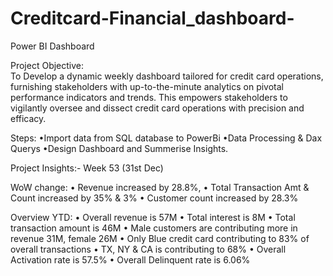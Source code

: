 # Creditcard-Financial_dashboard-
Power BI Dashboard


Project Objective:  
To Develop a dynamic weekly dashboard tailored for credit card operations, furnishing stakeholders with up-to-the-minute analytics on pivotal performance indicators and trends. This empowers stakeholders to vigilantly oversee and dissect credit card operations with precision and efficacy.


Steps: 
•Import data from SQL database to PowerBi
•Data Processing & Dax Querys
•Design Dashboard and Summerise Insights.


Project Insights:- Week 53 (31st Dec)

WoW change: 
• Revenue increased by 28.8%, 
• Total Transaction Amt & Count increased by 35% & 3%
• Customer count increased by 28.3%

Overview YTD:
• Overall revenue is 57M
• Total interest is 8M
• Total transaction amount is 46M
• Male customers are contributing more in revenue 31M, female 26M
• Only Blue credit card contributing to 83% of overall 
transactions
• TX, NY & CA is contributing to 68%
• Overall Activation rate is 57.5%
• Overall Delinquent rate is 6.06%
